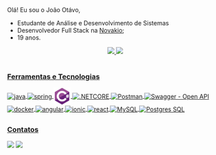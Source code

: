 Olá! Eu sou o João Otávo,

 - Estudante de Análise e Desenvolvimento de Sistemas 
 - Desenvolvedor Full Stack na <a href="https://www.novakio.com.br/site" target="_blank">Novakio</a>;
 - 19 anos.
 
<div align="center">
 <a href="https://github.com/joaootv">
 <img height="180em" src="https://github-readme-stats.vercel.app/api?username=joaootv&show_icons=true&theme=dracula&include_all_commits=true&count_private=true"/>
 <img height="180em" src="https://github-readme-stats.vercel.app/api/top-langs/?username=joaootv&layout=compact&langs_count=7&theme=dracula"/>
</div>

<div style="display: inline_block"><br>
   
  ### Ferramentas e Tecnologias
   
<!--   <img align = "center" src="https://cdn.jsdelivr.net/gh/devicons/devicon/icons/html5/html5-original.svg" alt="html" height="40" width="40"/> 
  <img align = "center" src="https://cdn.jsdelivr.net/gh/devicons/devicon/icons/css3/css3-original.svg" alt="css3" height="40" width="40"/>
  <img align = "center" src="https://raw.githubusercontent.com/devicons/devicon/master/icons/javascript/javascript-plain.svg" alt="javascript" height="40" width="40"/>
  <img align = "center" src="https://cdn.jsdelivr.net/gh/devicons/devicon/icons/typescript/typescript-original.svg" alt="typescript" height="40" width="40"/>  -->
  <img align = "center" src="https://cdn.jsdelivr.net/gh/devicons/devicon/icons/java/java-original.svg" alt="java" height="40" width="40"/>
  <img align = "center" src="https://cdn.jsdelivr.net/gh/devicons/devicon/icons/spring/spring-original.svg" alt="spring" height="40" width="40"/>
<!--   <img align = "center" src="https://raw.githubusercontent.com/vscode-icons/vscode-icons/master/icons/file_type_maven.svg" alt="Apache Maven" width="40" height="40"/> -->
  <img align = "center" src="https://raw.githubusercontent.com/devicons/devicon/master/icons/csharp/csharp-original.svg" alt="C#" height="40" width="40"/>
  <img align = "center" src="https://cdn.jsdelivr.net/gh/devicons/devicon/icons/dotnetcore/dotnetcore-original.svg" alt=".NETCORE" height="40" width="40"/>
  <img align = "center" src="https://www.vectorlogo.zone/logos/getpostman/getpostman-icon.svg" alt="Postman" width="40" height="40"/></code>
  <img align = "center" src="https://www.vectorlogo.zone/logos/openapis/openapis-icon.svg" alt="Swagger - Open API" width="40" height="40"/></code>
  <img align = "center" src="https://cdn.jsdelivr.net/gh/devicons/devicon/icons/docker/docker-plain-wordmark.svg" alt="docker" height="40" width="40"/>
  <img align = "center" src="https://cdn.jsdelivr.net/gh/devicons/devicon/icons/angularjs/angularjs-original.svg" alt="angular" height="40" width="40"/>
  <img align = "center" src="https://cdn.jsdelivr.net/gh/devicons/devicon/icons/ionic/ionic-original.svg" alt="ionic" height="40" width="40"/>
  <img align = "center" src="https://cdn.jsdelivr.net/gh/devicons/devicon/icons/react/react-original.svg" alt="react" height="40" width="40"/>
  <img align = "center" src="https://www.vectorlogo.zone/logos/mysql/mysql-icon.svg" alt="MySQL" width="40" height="40"/></code>
  <img align = "center" src="https://www.vectorlogo.zone/logos/postgresql/postgresql-icon.svg" alt="Postgres SQL" width="40" height="40"/>
<!--   <img align = "center" src="https://github.com/leandrocgsi/leandrocgsi/blob/main/svg_logos/microsoft-sql-server.png" alt="SQL Server" width="40" height="40"/>
  <img align = "center" src="https://raw.githubusercontent.com/devicons/devicon/master/icons/git/git-original.svg" alt="GIT" title="MySQL" width="40" height="40"/> -->

 
</div>  
  
  
 ##
  ### Contatos
 <div>
  
<a href="https://www.linkedin.com/in/jo%C3%A3o-ot%C3%A1vio-silva-649034201/" target="_blank"><img src="https://img.shields.io/badge/-LinkedIn-%230077B5?style=for-the-badge&logo=linkedin&logoColor=white" target="_blank"></a>
 <a href="https://api.whatsapp.com/send?phone=5518996755010&text=" target="blank"><img src="https://img.shields.io/badge/WhatsApp-25D366?style=for-the-badge&logo=whatsapp&logoColor=white" target="_blank"></a> 
</div>
